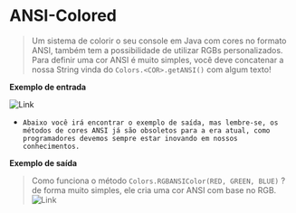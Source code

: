 # ANSI-Colored
>Um sistema de colorir o seu console em Java com cores no formato ANSI, também tem a possibilidade de utilizar RGBs personalizados.
Para definir uma cor ANSI é muito simples, você deve concatenar a nossa String vinda do ``Colors.<COR>.getANSI()`` com algum texto!

**Exemplo de entrada**

![Link](https://imgur.com/7E1uy5a.png)

- `Abaixo você irá encontrar o exemplo de saída,
mas lembre-se, os métodos de cores ANSI já são
obsoletos para a era atual, como programadores devemos
sempre estar inovando em nossos conhecimentos.`

**Exemplo de saída**
> Como funciona o método ``Colors.RGBANSIColor(RED, GREEN, BLUE)`` ?
> de forma muito simples, ele cria uma cor ANSI com base no RGB.
![Link](https://imgur.com/nqQGZy6.png)

